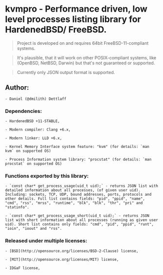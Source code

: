 # kvmpro - Performance driven, low level processes listing library for HardenedBSD/ FreeBSD.

> Project is developed on and requires 64bit FreeBSD-11-compliant systems.

> It's plausible, that it will work on other POSIX-compliant systems, like (OpenBSD, NetBSD, Darwin) but that's not guaranteed or supported.

> Currently only JSON output format is supported.


## Author:

    - Daniel (@dmilith) Dettlaff


### Dependencies:

    - HardenedBSD +11-STABLE,

    - Modern compiler: Clang +6.x,

    - Modern linker: LLD +6.x,

    - Kernel Memory Interface system feature: "kvm" (for details: `man kvm` on supported OS)

    - Process Information system library: "procstat" (for details: `man procstat` on supported OS)


### Functions exported by this library:

    - `const char* get_process_usage(uid_t uid);` - returns JSON list with detailed information about all processes, (of given user uid). Including: sockets, TCP, UDP, bound addresses, ports, protocols and other details. Full list contains fields: "pid", "ppid", "name", "cmd", "rss", "mrss", "runtime", "blk", "blk", "thr", "pri" and "statinfo".

    - `const char* get_process_usage_short(uid_t uid);` - returns JSON list with short information about all processes (running as given user uid). Short list contains only fields: "cmd", "pid", "ppid", "runt", "ioin", "ioout" and "rss".



### Released under multiple licenses:

    - [BSD](http://opensource.org/licenses/BSD-2-Clause) license,

    - [MIT](http://opensource.org/licenses/MIT) license,

    - IDGaF license,
